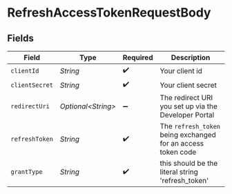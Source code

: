 # RefreshAccessTokenRequestBody


## Fields

| Field                                                        | Type                                                         | Required                                                     | Description                                                  |
| ------------------------------------------------------------ | ------------------------------------------------------------ | ------------------------------------------------------------ | ------------------------------------------------------------ |
| `clientId`                                                   | *String*                                                     | :heavy_check_mark:                                           | Your client id                                               |
| `clientSecret`                                               | *String*                                                     | :heavy_check_mark:                                           | Your client secret                                           |
| `redirectUri`                                                | *Optional\<String>*                                          | :heavy_minus_sign:                                           | The redirect URI you set up via the Developer Portal         |
| `refreshToken`                                               | *String*                                                     | :heavy_check_mark:                                           | The `refresh_token` being exchanged for an access token code |
| `grantType`                                                  | *String*                                                     | :heavy_check_mark:                                           | this should be the literal string 'refresh_token'            |